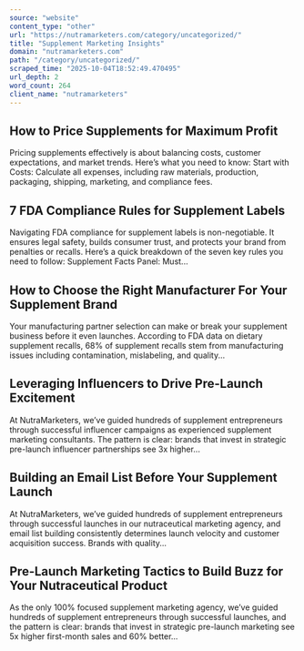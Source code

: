```yaml
---
source: "website"
content_type: "other"
url: "https://nutramarketers.com/category/uncategorized/"
title: "Supplement Marketing Insights"
domain: "nutramarketers.com"
path: "/category/uncategorized/"
scraped_time: "2025-10-04T18:52:49.470495"
url_depth: 2
word_count: 264
client_name: "nutramarketers"
---
```


## How to Price Supplements for Maximum Profit

Pricing supplements effectively is about balancing costs, customer expectations, and market trends. Here’s what you need to know: Start with Costs: Calculate all expenses, including raw materials, production, packaging, shipping, marketing, and compliance fees.

## 7 FDA Compliance Rules for Supplement Labels

Navigating FDA compliance for supplement labels is non-negotiable. It ensures legal safety, builds consumer trust, and protects your brand from penalties or recalls. Here’s a quick breakdown of the seven key rules you need to follow: Supplement Facts Panel: Must...

## How to Choose the Right Manufacturer For Your Supplement Brand

Your manufacturing partner selection can make or break your supplement business before it even launches. According to FDA data on dietary supplement recalls, 68% of supplement recalls stem from manufacturing issues including contamination, mislabeling, and quality...

## Leveraging Influencers to Drive Pre-Launch Excitement

At NutraMarketers, we’ve guided hundreds of supplement entrepreneurs through successful influencer campaigns as experienced supplement marketing consultants. The pattern is clear: brands that invest in strategic pre-launch influencer partnerships see 3x higher...

## Building an Email List Before Your Supplement Launch

At NutraMarketers, we’ve guided hundreds of supplement entrepreneurs through successful launches in our nutraceutical marketing agency, and email list building consistently determines launch velocity and customer acquisition success. Brands with quality...

## Pre-Launch Marketing Tactics to Build Buzz for Your Nutraceutical Product

As the only 100% focused supplement marketing agency, we’ve guided hundreds of supplement entrepreneurs through successful launches, and the pattern is clear: brands that invest in strategic pre-launch marketing see 5x higher first-month sales and 60% better...